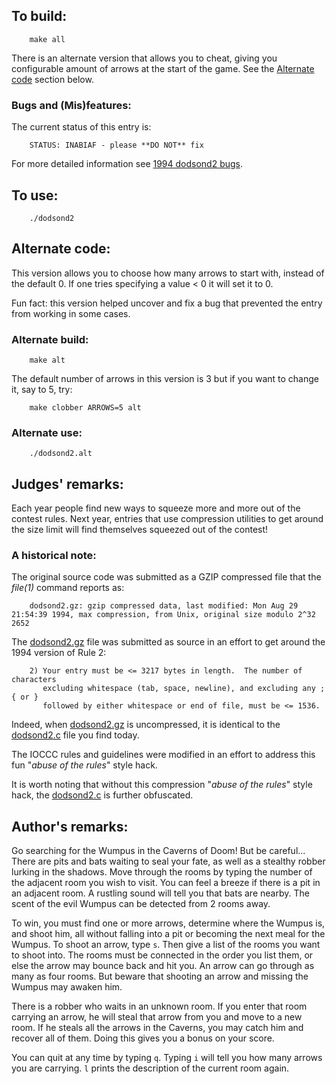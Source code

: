 ## To build:

```<!---sh-->
    make all
```


There is an alternate version that allows you to cheat, giving you configurable
amount of arrows at the start of the game. See the [Alternate
code](#alternate-code) section below.


### Bugs and (Mis)features:

The current status of this entry is:

```
    STATUS: INABIAF - please **DO NOT** fix
```

For more detailed information see [1994 dodsond2 bugs](../../bugs.html#1994_dodsond2).


## To use:

```<!---sh-->
    ./dodsond2
```


## Alternate code:

This version allows you to choose how many arrows to start with, instead of the
default 0. If one tries specifying a value < 0 it will set it to 0.

Fun fact: this version helped uncover and fix a bug that prevented the entry
from working in some cases.


### Alternate build:

```<!---sh-->
    make alt
```

The default number of arrows in this version is 3 but if you want to change it,
say to 5, try:

```<!---sh-->
    make clobber ARROWS=5 alt
```


### Alternate use:

```<!---sh-->
    ./dodsond2.alt
```


## Judges' remarks:

Each year people find new ways to squeeze more and more out of the
contest rules.  Next year, entries that use compression utilities
to get around the size limit will find themselves squeezed out of
the contest!


### A historical note:

The original source code was submitted as a GZIP compressed file
that the _file(1)_ command reports as:

```
    dodsond2.gz: gzip compressed data, last modified: Mon Aug 29 21:54:39 1994, max compression, from Unix, original size modulo 2^32 2652
```

The [dodsond2.gz](dodsond2.gz) file was submitted as source
in an effort to get around the 1994 version of Rule 2:

```
    2) Your entry must be <= 3217 bytes in length.  The number of characters
       excluding whitespace (tab, space, newline), and excluding any ; { or }
       followed by either whitespace or end of file, must be <= 1536.
```

Indeed, when [dodsond2.gz](dodsond2.gz) is uncompressed, it is identical
to the [dodsond2.c](dodsond2.c) file you find today.

The IOCCC rules and guidelines were modified in an effort to address
this fun "_abuse of the rules_" style hack.

It is worth noting that without this compression "_abuse of the rules_"
style hack, the [dodsond2.c](dodsond2.c) is further obfuscated.


## Author's remarks:

Go searching for the Wumpus in the Caverns of Doom!  But be careful...
There are pits and bats waiting to seal your fate, as well as a
stealthy robber lurking in the shadows.  Move through the rooms by
typing the number of the adjacent room you wish to visit.  You can
feel a breeze if there is a pit in an adjacent room.  A rustling sound
will tell you that bats are nearby.  The scent of the evil Wumpus can
be detected from 2 rooms away.

To win, you must find one or more arrows, determine where the Wumpus
is, and shoot him, all without falling into a pit or becoming the
next meal for the Wumpus.  To shoot an arrow, type `s`.  Then give a
list of the rooms you want to shoot into.  The rooms must be
connected in the order you list them, or else the arrow may bounce
back and hit you.  An arrow can go through as many as four rooms.
But beware that shooting an arrow and missing the Wumpus may
awaken him.

There is a robber who waits in an unknown room. If you enter
that room carrying an arrow, he will steal that arrow from you
and move to a new room.  If he steals all the arrows in the
Caverns, you may catch him and recover all of them.  Doing this
gives you a bonus on your score.

You can quit at any time by typing `q`.  Typing `i` will tell
you how many arrows you are carrying.  `l` prints the description
of the current room again.


<!--

    Copyright © 1984-2024 by Landon Curt Noll. All Rights Reserved.

    You are free to share and adapt this file under the terms of this license:

	Creative Commons Attribution-ShareAlike 4.0 International (CC BY-SA 4.0)

    For more information, see:

	https://creativecommons.org/licenses/by-sa/4.0/

-->
